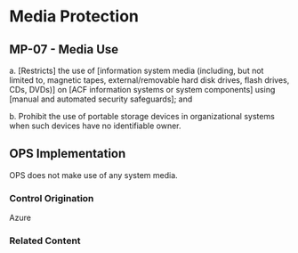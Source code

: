 # Media Protection
## MP-07 - Media Use

a. [Restricts] the use of [information system media (including, but not limited to, magnetic tapes, external/removable hard disk drives, flash drives, CDs, DVDs)] on [ACF information systems or system components] using [manual and automated security safeguards]; and

b. Prohibit the use of portable storage devices in organizational systems when such devices have no identifiable owner.

## OPS Implementation

OPS does not make use of any system media.

### Control Origination

Azure

### Related Content
